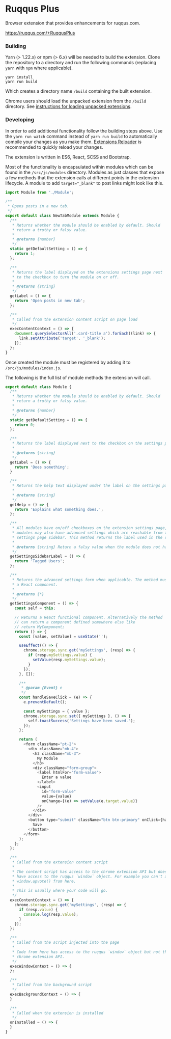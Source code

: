 Ruqqus Plus
===========
Browser extension that provides enhancements for ruqqus.com.

https://ruqqus.com/+RuqqusPlus

### Building
Yarn (> 1.22.x) or npm (> 6.x) will be needed to build the extension. Clone the repository to a directory and run the following commands (replacing `yarn` with `npm` where applicable).

```
yarn install
yarn run build
```
Which creates a directory name `/build` containing the built extension.

Chrome users should load the unpacked extension from the `/build` directory. See [instructions for loading unpacked extensions](https://webkul.com/blog/how-to-install-the-unpacked-extension-in-chrome/).

### Developing
In order to add additional functionality follow the building steps above. Use the `yarn run watch` command instead of `yarn run build` to automatically compile your changes as you make them. [Extensions Reloader](https://chrome.google.com/webstore/detail/extensions-reloader/fimgfedafeadlieiabdeeaodndnlbhid) is recommended to quickly reload your changes.

The extension is written in ES6, React, SCSS and Bootstrap.

Most of the functionality is encapsulated within modules which can be found in the `/src/js/modules` directory. Modules as just classes that expose a few methods that the extension calls at different points in the extension lifecycle. A module to add `target="_blank"` to post links might look like this.

```js
import Module from './Module';

/**
 * Opens posts in a new tab.
 */
export default class NewTabModule extends Module {
  /**
   * Returns whether the module should be enabled by default. Should
   * return a truthy or falsy value.
   *
   * @returns {number}
   */
  static getDefaultSetting = () => {
    return 1;
  };

  /**
   * Returns the label displayed on the extensions settings page next
   * to the checkbox to turn the module on or off.
   *
   * @returns {string}
   */
  getLabel = () => {
    return 'Open posts in new tab';
  };

  /**
   * Called from the extension content script on page load
   */
  execContentContext = () => {
    document.querySelectorAll('.card-title a').forEach((link) => {
      link.setAttribute('target', '_blank');
    });
  };
}
```

Once created the module must be registered by adding it to `/src/js/modules/index.js`.

The following is the full list of module methods the extension will call.

```js
export default class Module {
  /**
   * Returns whether the module should be enabled by default. Should
   * return a truthy or falsy value.
   *
   * @returns {number}
   */
  static getDefaultSetting = () => {
    return 0;
  };

  /**
   * Returns the label displayed next to the checkbox on the settings page
   *
   * @returns {string}
   */
  getLabel = () => {
    return 'Does something';
  }

  /**
   * Returns the help text displayed under the label on the settings page
   *
   * @returns {string}
   */
  getHelp = () => {
    return 'Explains what something does.';
  };

  /**
   * All modules have on/off checkboxes on the extension settings page, but
   * modules may also have advanced settings which are reachable from the
   * settings page sidebar. This method returns the label used in the sidebar.
   *
   * @returns {string} Return a falsy value when the module does not have settings
   */
  getSettingsSidebarLabel = () => {
    return 'Tagged Users';
  };

  /**
   * Returns the advanced settings form when applicable. The method must return
   * a React component.
   *
   * @returns {*}
   */
  getSettingsComponent = () => {
    const self = this;

    // Returns a React functional component. Alternatively the method
    // can return a component defined somewhere else like
    // return MyComponent;
    return () => {
      const [value, setValue] = useState('');

      useEffect(() => {
        chrome.storage.sync.get('mySettings', (resp) => {
          if (resp.mySettings.value) {
            setValue(resp.mySettings.value);
          }
        });
      }, []);

      /**
       * @param {Event} e
       */
      const handleSaveClick = (e) => {
        e.preventDefault();

        const mySettings = { value };
        chrome.storage.sync.set({ mySettings }, () => {
          self.toastSuccess('Settings have been saved.');
        });
      };

      return (
        <form className="pt-2">
          <div className="mb-4">
            <h3 className="mb-3">
              My Module
            </h3>
            <div className="form-group">
              <label htmlFor="form-value">
                Enter a value
              </label>
              <input
                id="form-value"
                value={value}
                onChange={(e) => setValue(e.target.value)}
              />
            </div>
          </div>
          <button type="submit" className="btn btn-primary" onClick={handleSaveClick}>
            Save
          </button>
        </form>
      );
    };
  };

  /**
   * Called from the extension content script
   *
   * The content script has access to the chrome extension API but does not
   * have access to the ruqqus `window` object. For example you can't access
   * window.upvote() from here.
   *
   * This is usually where your code will go.
   */
  execContentContext = () => {
    chrome.storage.sync.get('mySettings', (resp) => {
      if (resp.value) {
        console.log(resp.value);
      }
    });
  };

  /**
   * Called from the script injected into the page
   *
   * Code from here has access to the ruqqus `window` object but not the
   * chrome extension API.
   */
  execWindowContext = () => {
  };

  /**
   * Called from the background script
   */
  execBackgroundContext = () => {
  }

  /**
   * Called when the extension is installed
   */
  onInstalled = () => {
  }
}
```
